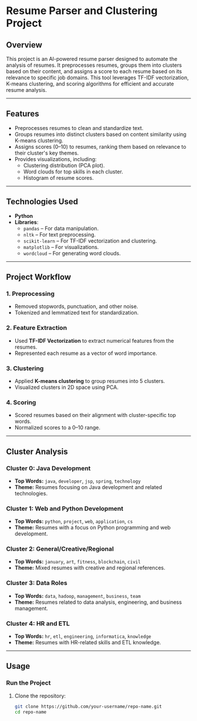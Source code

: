 # **Resume Parser and Clustering Project**

## **Overview**
This project is an AI-powered resume parser designed to automate the analysis of resumes. It preprocesses resumes, groups them into clusters based on their content, and assigns a score to each resume based on its relevance to specific job domains. This tool leverages TF-IDF vectorization, K-means clustering, and scoring algorithms for efficient and accurate resume analysis.

---

## **Features**
- Preprocesses resumes to clean and standardize text.
- Groups resumes into distinct clusters based on content similarity using K-means clustering.
- Assigns scores (0–10) to resumes, ranking them based on relevance to their cluster's key themes.
- Provides visualizations, including:
  - Clustering distribution (PCA plot).
  - Word clouds for top skills in each cluster.
  - Histogram of resume scores.

---

## **Technologies Used**
- **Python**
- **Libraries**:
  - `pandas` – For data manipulation.
  - `nltk` – For text preprocessing.
  - `scikit-learn` – For TF-IDF vectorization and clustering.
  - `matplotlib` – For visualizations.
  - `wordcloud` – For generating word clouds.

---

## **Project Workflow**

### 1. **Preprocessing**
- Removed stopwords, punctuation, and other noise.
- Tokenized and lemmatized text for standardization.

### 2. **Feature Extraction**
- Used **TF-IDF Vectorization** to extract numerical features from the resumes.
- Represented each resume as a vector of word importance.

### 3. **Clustering**
- Applied **K-means clustering** to group resumes into 5 clusters.
- Visualized clusters in 2D space using PCA.

### 4. **Scoring**
- Scored resumes based on their alignment with cluster-specific top words.
- Normalized scores to a 0–10 range.

---

## **Cluster Analysis**
### **Cluster 0: Java Development**
- **Top Words:** `java`, `developer`, `jsp`, `spring`, `technology`
- **Theme:** Resumes focusing on Java development and related technologies.

### **Cluster 1: Web and Python Development**
- **Top Words:** `python`, `project`, `web`, `application`, `cs`
- **Theme:** Resumes with a focus on Python programming and web development.

### **Cluster 2: General/Creative/Regional**
- **Top Words:** `january`, `art`, `fitness`, `blockchain`, `civil`
- **Theme:** Mixed resumes with creative and regional references.

### **Cluster 3: Data Roles**
- **Top Words:** `data`, `hadoop`, `management`, `business`, `team`
- **Theme:** Resumes related to data analysis, engineering, and business management.

### **Cluster 4: HR and ETL**
- **Top Words:** `hr`, `etl`, `engineering`, `informatica`, `knowledge`
- **Theme:** Resumes with HR-related skills and ETL knowledge.

---


## **Usage**

### **Run the Project**
1. Clone the repository:
   ```bash
   git clone https://github.com/your-username/repo-name.git
   cd repo-name
